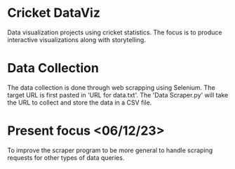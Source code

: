 # Cricket DataViz
Data visualization projects using cricket statistics. The focus is to produce interactive visualizations along with storytelling.

# Data Collection
The data collection is done through web scrapping using Selenium. The target URL is first pasted in 'URL for data.txt'. The 'Data Scraper.py' will take the URL to collect and store the data in a CSV file. 

# Present focus <06/12/23>
To improve the scraper program to be more general to handle scraping requests for other types of data queries.

